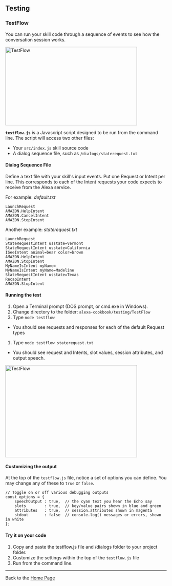 ## Testing <a id="title"></a>
### TestFlow

You can run your skill code through a sequence of events to see how the conversation session works.

<img src="https://m.media-amazon.com/images/G/01/cookbook/testflow_default._TTH_.png" alt="TestFlow" width="411" height="245">

**```testflow.js```** is a Javascript script designed to be run from the command line.  The script will access two other files:
 * Your ```src/index.js``` skill source code
 * A dialog sequence file, such as  ```/dialogs/staterequest.txt```


#### Dialog Sequence File
Define a text file with your skill's input events.
Put one Request or Intent per line.  This corresponds to each of the Intent requests your code expects to receive from the Alexa service.

For example: *default.txt*

```
LaunchRequest
AMAZON.HelpIntent
AMAZON.CancelIntent
AMAZON.StopIntent
```

Another example: *staterequest.txt*

```
LaunchRequest
StateRequestIntent usstate=Vermont
StateRequestIntent usstate=California
ISeeIntent animal=bear color=brown
AMAZON.HelpIntent
AMAZON.StopIntent
MyNameIsIntent myName=
MyNameIsIntent myName=Madeline
StateRequestIntent usstate=Texas
RecapIntent
AMAZON.StopIntent
```

#### Running the test

1. Open a Terminal prompt (DOS prompt, or cmd.exe in Windows).
1. Change directory to the folder: ```alexa-cookbook/testing/TestFlow```
1. Type ```node testflow```
  + You should see requests and responses for each of the default Request types
1. Type ```node testflow staterequest.txt```
  + You should see request and Intents, slot values, session attributes, and output speech.


<img src="https://m.media-amazon.com/images/G/01/cookbook/testflow_default._TTH_.png" alt="TestFlow" width="411" height="288">


#### Customizing the output
At the top of the ```testflow.js``` file, notice a set of options you can define.
You may change any of these to ```true``` or ```false```.

```
// Toggle on or off various debugging outputs
const options = {
    speechOutput : true,  // the cyan text you hear the Echo say
    slots        : true,  // key/value pairs shown in blue and green
    attributes   : true,  // session.attributes shown in magenta
    stdout       : false  // console.log() messages or errors, shown in white
};
```

#### Try it on your code
1. Copy and paste the testflow.js file and /dialogs folder to your project folder.
1. Customize the settings within the top of the ```testflow.js``` file
1. Run from the command line.

<hr />

Back to the [Home Page](../../README.md#title)


